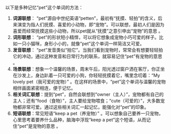 以下是多种记忆“pet”这个单词的方法：
1. **词源联想**： “pet”源自中世纪英语“petten”，最初有“抚摸、轻拍”的含义，后来演变为指人们抚摸、喜爱的小动物，即“宠物”。可以联想，最初人们是因为喜爱而经常抚摸这些小动物，所以pet就从“抚摸”之意引申出“宠物”的意思 。
2. **词形联想**： “pet”的形状短小精悍，可以将它想象成宠物小巧可爱的样子。比如一只小猫咪，身形小小的，就像“pet”这个单词一样简洁又可爱。 
3. **发音联想**： “pet”发音类似“拍它”。当我们看到宠物时，常常会有想要轻轻拍它的冲动，通过这种发音和日常行为的联系，就容易记住“pet”有宠物的意思 。
4. **场景联想**：想象一个温馨的场景，周末午后，阳光透过窗户洒在客厅，你正坐在沙发上，身边趴着一只可爱的小狗，你轻轻抚摸着它，嘴里念叨着：“My lovely pet（我可爱的宠物）” 。在这样的场景中，“pet”这个单词与温馨的宠物相伴画面紧密相连，便于记忆。 
5. **相关词汇联想**：提到“pet”，自然会联想到“owner（主人）”，宠物都有自己的主人；还有“food（食物）”，主人要给宠物喂食；“cute（可爱的）”，大多数宠物都非常可爱。通过这些相关词汇一起记忆，能强化对“pet”的印象。 
6. **短语联想**：常见短语“keep a pet（养宠物）” 。可以想象自己要养一只宠物，心里思考着要养什么品种，脑海中浮现“keep a pet”这个短语，从而记住“pet”是宠物的意思 。 